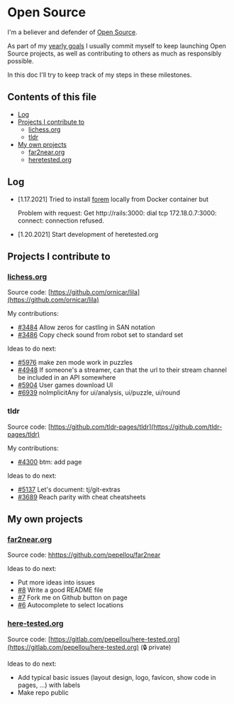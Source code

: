 # Open Source

I'm a believer and defender of [Open Source](https://en.wikipedia.org/wiki/Open_source).

As part of my [yearly goals](goals/README.md) I usually commit myself to keep launching Open Source projects, as well as contributing to others as much as responsibly possible.

In this doc I'll try to keep track of my steps in these milestones.

## Contents of this file

 - [Log](#log)
 - [Projects I contribute to](#projects-i-contribute-to)
   - [lichess.org](#lichessorg)
   - [tldr](#tldr)
 - [My own projects](#my-own-projects)
   - [far2near.org](#far2nearorg)
   - [heretested.org](#heretestedorg)

## Log

 - [1.17.2021] Tried to install [forem](https://github.com/forem/forem) locally from Docker container but

    Problem with request: Get http://rails:3000: dial tcp 172.18.0.7:3000: connect: connection refused.

 - [1.20.2021] Start development of heretested.org

## Projects I contribute to

### [lichess.org](https://lichess.org/)

Source code: [https://github.com/ornicar/lila](https://github.com/ornicar/lila)

My contributions:
 - [#3484](https://github.com/ornicar/lila/pull/3484) Allow zeros for castling in SAN notation
 - [#3486](https://github.com/ornicar/lila/pull/3486) Copy check sound from robot set to standard set

Ideas to do next:
 - [#5976](https://github.com/ornicar/lila/issues/5976) make zen mode work in puzzles
 - [#4948](https://github.com/ornicar/lila/issues/4948) If someone's a streamer, can that the url to their stream channel be included in an API somewhere
 - [#5904](https://github.com/ornicar/lila/issues/5904) User games download UI
 - [#6939](https://github.com/ornicar/lila/issues/6939) noImplicitAny for ui/analysis, ui/puzzle, ui/round

### tldr

Source code: [https://github.com/tldr-pages/tldr](https://github.com/tldr-pages/tldr)

My contributions:
 - [#4300](https://github.com/tldr-pages/tldr/pull/4300) btm: add page

Ideas to do next:
 - [#5137](https://github.com/tldr-pages/tldr/issues/5137) Let's document: tj/git-extras
 - [#3689](https://github.com/tldr-pages/tldr/issues/3689) Reach parity with cheat cheatsheets

## My own projects

### [far2near.org](http://far2near.org/)

Source code: [hhttps://github.com/pepellou/far2near](https://github.com/pepellou/far2near)

Ideas to do next:
 - Put more ideas into issues
 - [#8](https://github.com/pepellou/far2near/issues/8) Write a good README file
 - [#7](https://github.com/pepellou/far2near/issues/7) Fork me on Github button on page
 - [#6](https://github.com/pepellou/far2near/issues/6) Autocomplete to select locations


### [here-tested.org](http://here-tested.org)

Source code: [https://gitlab.com/pepellou/here-tested.org](https://gitlab.com/pepellou/here-tested.org) (🔒 private)

Ideas to do next:
 - Add typical basic issues (layout design, logo, favicon, show code in pages, ...) with labels
 - Make repo public
